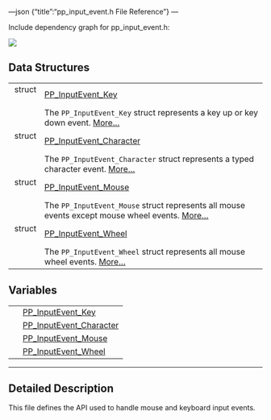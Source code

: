 —json {“title”:“pp\_input\_event.h File Reference”} —

Include dependency graph for pp\_input\_event.h:

![](/docs/native-client/pepper_dev/c/pp__input__event_8h__incl.png)

Data Structures
---------------

<table><tbody><tr class="odd"><td style="text-align: right;">struct  </td><td><a href="/docs/native-client/pepper_dev/c/struct_p_p___input_event___key/" class="el">PP_InputEvent_Key</a></td></tr><tr class="even"><td style="text-align: right;"> </td><td>The <code>PP_InputEvent_Key</code> struct represents a key up or key down event. <a href="/docs/native-client/pepper_dev/c/struct_p_p___input_event___key#details">More…</a><br />
</td></tr><tr class="odd"><td style="text-align: right;">struct  </td><td><a href="/docs/native-client/pepper_dev/c/struct_p_p___input_event___character/" class="el">PP_InputEvent_Character</a></td></tr><tr class="even"><td style="text-align: right;"> </td><td>The <code>PP_InputEvent_Character</code> struct represents a typed character event. <a href="/docs/native-client/pepper_dev/c/struct_p_p___input_event___character#details">More…</a><br />
</td></tr><tr class="odd"><td style="text-align: right;">struct  </td><td><a href="/docs/native-client/pepper_dev/c/struct_p_p___input_event___mouse/" class="el">PP_InputEvent_Mouse</a></td></tr><tr class="even"><td style="text-align: right;"> </td><td>The <code>PP_InputEvent_Mouse</code> struct represents all mouse events except mouse wheel events. <a href="/docs/native-client/pepper_dev/c/struct_p_p___input_event___mouse#details">More…</a><br />
</td></tr><tr class="odd"><td style="text-align: right;">struct  </td><td><a href="/docs/native-client/pepper_dev/c/struct_p_p___input_event___wheel/" class="el">PP_InputEvent_Wheel</a></td></tr><tr class="even"><td style="text-align: right;"> </td><td>The <code>PP_InputEvent_Wheel</code> struct represents all mouse wheel events. <a href="/docs/native-client/pepper_dev/c/struct_p_p___input_event___wheel#details">More…</a><br />
</td></tr></tbody></table>

Variables
---------

<table><tbody><tr class="odd"><td style="text-align: right;"> </td><td><a href="/docs/native-client/pepper_dev/c/group___structs#ga91c5483306ded19bced2063169de99f8" class="el">PP_InputEvent_Key</a></td></tr><tr class="even"><td style="text-align: right;"> </td><td><a href="/docs/native-client/pepper_dev/c/group___structs#ga6d1b875e2ae53ba8ee90e10505df6b7e" class="el">PP_InputEvent_Character</a></td></tr><tr class="odd"><td style="text-align: right;"> </td><td><a href="/docs/native-client/pepper_dev/c/group___structs#ga26c37abe55715f606e0a2c91867d051c" class="el">PP_InputEvent_Mouse</a></td></tr><tr class="even"><td style="text-align: right;"> </td><td><a href="/docs/native-client/pepper_dev/c/group___structs#ga3fe74ccc6894bb133b39df77f96322cf" class="el">PP_InputEvent_Wheel</a></td></tr></tbody></table>

------------------------------------------------------------------------

<span id="details" class="anchor" style="margin: 0;"></span>

Detailed Description
--------------------

This file defines the API used to handle mouse and keyboard input events.
